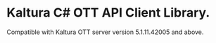 # Kaltura C# OTT API Client Library.
Compatible with Kaltura OTT server version 5.1.11.42005 and above.
